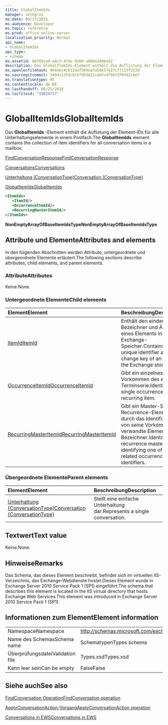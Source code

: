 ```yaml
---
title: GlobalItemIds
manager: sethgros
ms.date: 09/17/2015
ms.audience: Developer
ms.topic: reference
ms.prod: office-online-server
localization_priority: Normal
api_name:
- GlobalItemIds
api_type:
- schema
ms.assetid: b0f03ce0-a4c3-47de-9360-a880a3606e42
description: Das GlobalItemIds-Element enthält die Auflistung der Element-IDs für alle Unterhaltungselemente in einem Postfach.
ms.openlocfilehash: 064ebc4c612aaf569eafa56e57a27cf7153f2130
ms.sourcegitcommit: 34041125dc8c5f993b21cebfc4f8b72f0fd2cb6f
ms.translationtype: MT
ms.contentlocale: de-DE
ms.lasthandoff: 06/25/2018
ms.locfileid: "19829737"
---
```

# <a name="globalitemids"></a><span data-ttu-id="1a484-103">GlobalItemIds</span><span class="sxs-lookup"><span data-stu-id="1a484-103">GlobalItemIds</span></span>

<span data-ttu-id="1a484-104">Das **GlobalItemIds** -Element enthält die Auflistung der Element-IDs für alle Unterhaltungselemente in einem Postfach.</span><span class="sxs-lookup"><span data-stu-id="1a484-104">The **GlobalItemIds** element contains the collection of item identifiers for all conversation items in a mailbox.</span></span> 
  
[<span data-ttu-id="1a484-105">FindConversationResponse</span><span class="sxs-lookup"><span data-stu-id="1a484-105">FindConversationResponse</span></span>](findconversationresponse.md)
  
[<span data-ttu-id="1a484-106">Conversations</span><span class="sxs-lookup"><span data-stu-id="1a484-106">Conversations</span></span>](conversations-ex15websvcsotherref.md)
  
[<span data-ttu-id="1a484-107">Unterhaltung (ConversationType)</span><span class="sxs-lookup"><span data-stu-id="1a484-107">Conversation (ConversationType)</span></span>](conversation-conversationtype.md)
  
[<span data-ttu-id="1a484-108">GlobalItemIds</span><span class="sxs-lookup"><span data-stu-id="1a484-108">GlobalItemIds</span></span>](globalitemids.md)
  
```XML
<ItemIds>
   <ItemId/>
   <OccurrenceItemId/>
   <RecurringMasterItemId/>
</ItemIds>
```

 <span data-ttu-id="1a484-109">**NonEmptyArrayOfBaseItemIdsType**</span><span class="sxs-lookup"><span data-stu-id="1a484-109">**NonEmptyArrayOfBaseItemIdsType**</span></span>
## <a name="attributes-and-elements"></a><span data-ttu-id="1a484-110">Attribute und Elemente</span><span class="sxs-lookup"><span data-stu-id="1a484-110">Attributes and elements</span></span>

<span data-ttu-id="1a484-111">In den folgenden Abschnitten werden Attribute, untergeordnete und übergeordnete Elemente erläutert.</span><span class="sxs-lookup"><span data-stu-id="1a484-111">The following sections describe attributes, child elements, and parent elements.</span></span>
  
### <a name="attributes"></a><span data-ttu-id="1a484-112">Attribute</span><span class="sxs-lookup"><span data-stu-id="1a484-112">Attributes</span></span>

<span data-ttu-id="1a484-113">Keine.</span><span class="sxs-lookup"><span data-stu-id="1a484-113">None.</span></span>
  
### <a name="child-elements"></a><span data-ttu-id="1a484-114">Untergeordnete Elemente</span><span class="sxs-lookup"><span data-stu-id="1a484-114">Child elements</span></span>

|<span data-ttu-id="1a484-115">**Element**</span><span class="sxs-lookup"><span data-stu-id="1a484-115">**Element**</span></span>|<span data-ttu-id="1a484-116">**Beschreibung**</span><span class="sxs-lookup"><span data-stu-id="1a484-116">**Description**</span></span>|
|:-----|:-----|
|[<span data-ttu-id="1a484-117">ItemId</span><span class="sxs-lookup"><span data-stu-id="1a484-117">ItemId</span></span>](itemid.md) <br/> |<span data-ttu-id="1a484-118">Enthält den eindeutigen Bezeichner und Ändern eines Elements in der Exchange-Speicher.</span><span class="sxs-lookup"><span data-stu-id="1a484-118">Contains the unique identifier and change key of an item in the Exchange store.</span></span>  <br/> |
|[<span data-ttu-id="1a484-119">OccurrenceItemId</span><span class="sxs-lookup"><span data-stu-id="1a484-119">OccurrenceItemId</span></span>](occurrenceitemid.md) <br/> |<span data-ttu-id="1a484-120">Gibt ein einzelnes Vorkommen des eine Terminserie.</span><span class="sxs-lookup"><span data-stu-id="1a484-120">Identifies a single occurrence of a recurring item.</span></span>  <br/> |
|[<span data-ttu-id="1a484-121">RecurringMasterItemId</span><span class="sxs-lookup"><span data-stu-id="1a484-121">RecurringMasterItemId</span></span>](recurringmasteritemid.md) <br/> |<span data-ttu-id="1a484-122">Gibt ein Master-Shape Recurrence-Element durch das Identifizieren von seine Vorkommen verwandte Elemente-Bezeichner.</span><span class="sxs-lookup"><span data-stu-id="1a484-122">Identifies a recurrence master item by identifying one of its related occurrence items' identifiers.</span></span>  <br/> |
   
### <a name="parent-elements"></a><span data-ttu-id="1a484-123">Übergeordnete Elemente</span><span class="sxs-lookup"><span data-stu-id="1a484-123">Parent elements</span></span>

|<span data-ttu-id="1a484-124">**Element**</span><span class="sxs-lookup"><span data-stu-id="1a484-124">**Element**</span></span>|<span data-ttu-id="1a484-125">**Beschreibung**</span><span class="sxs-lookup"><span data-stu-id="1a484-125">**Description**</span></span>|
|:-----|:-----|
|[<span data-ttu-id="1a484-126">Unterhaltung (ConversationType)</span><span class="sxs-lookup"><span data-stu-id="1a484-126">Conversation (ConversationType)</span></span>](conversation-conversationtype.md) <br/> |<span data-ttu-id="1a484-127">Stellt eine einfache Unterhaltung dar.</span><span class="sxs-lookup"><span data-stu-id="1a484-127">Represents a single conversation.</span></span>  <br/> |
   
## <a name="text-value"></a><span data-ttu-id="1a484-128">Textwert</span><span class="sxs-lookup"><span data-stu-id="1a484-128">Text value</span></span>

<span data-ttu-id="1a484-129">Keine.</span><span class="sxs-lookup"><span data-stu-id="1a484-129">None.</span></span>
  
## <a name="remarks"></a><span data-ttu-id="1a484-130">Hinweise</span><span class="sxs-lookup"><span data-stu-id="1a484-130">Remarks</span></span>

<span data-ttu-id="1a484-131">Das Schema, das dieses Element beschreibt, befindet sich im virtuellen IIS-Verzeichnis, das Exchange-Webdienste hostet.Dieses Element wurde in Exchange Server 2010 Service Pack 1 (SP1) eingeführt.</span><span class="sxs-lookup"><span data-stu-id="1a484-131">The schema that describes this element is located in the IIS virtual directory that hosts Exchange Web Services.This element was introduced in Exchange Server 2010 Service Pack 1 (SP1).</span></span>
  
## <a name="element-information"></a><span data-ttu-id="1a484-132">Informationen zum Element</span><span class="sxs-lookup"><span data-stu-id="1a484-132">Element information</span></span>

|||
|:-----|:-----|
|<span data-ttu-id="1a484-133">Namespace</span><span class="sxs-lookup"><span data-stu-id="1a484-133">Namespace</span></span>  <br/> |http://schemas.microsoft.com/exchange/services/2006/types  <br/> |
|<span data-ttu-id="1a484-134">Name des Schemas</span><span class="sxs-lookup"><span data-stu-id="1a484-134">Schema name</span></span>  <br/> |<span data-ttu-id="1a484-135">Schematypen</span><span class="sxs-lookup"><span data-stu-id="1a484-135">Types schema</span></span>  <br/> |
|<span data-ttu-id="1a484-136">Überprüfungsdatei</span><span class="sxs-lookup"><span data-stu-id="1a484-136">Validation file</span></span>  <br/> |<span data-ttu-id="1a484-137">Types.xsd</span><span class="sxs-lookup"><span data-stu-id="1a484-137">Types.xsd</span></span>  <br/> |
|<span data-ttu-id="1a484-138">Kann leer sein</span><span class="sxs-lookup"><span data-stu-id="1a484-138">Can be empty</span></span>  <br/> |<span data-ttu-id="1a484-139">False</span><span class="sxs-lookup"><span data-stu-id="1a484-139">False</span></span>  <br/> |
   
## <a name="see-also"></a><span data-ttu-id="1a484-140">Siehe auch</span><span class="sxs-lookup"><span data-stu-id="1a484-140">See also</span></span>



[<span data-ttu-id="1a484-141">FindConversation Operation</span><span class="sxs-lookup"><span data-stu-id="1a484-141">FindConversation operation</span></span>](findconversation-operation.md)
  
[<span data-ttu-id="1a484-142">ApplyConversationAction-Vorgang</span><span class="sxs-lookup"><span data-stu-id="1a484-142">ApplyConversationAction operation</span></span>](applyconversationaction-operation.md)


[<span data-ttu-id="1a484-143">Conversations in EWS</span><span class="sxs-lookup"><span data-stu-id="1a484-143">Conversations in EWS</span></span>](http://msdn.microsoft.com/library/91e64629-db6c-4c94-9dcb-d386232e8467%28Office.15%29.aspx)

